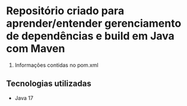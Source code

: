 # Repositório criado para aprender/entender gerenciamento de dependências e build em Java com Maven

1. Informações contidas no pom.xml

## Tecnologias utilizadas
- Java 17
